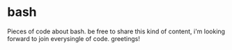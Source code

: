 # bash
Pieces of code about bash.
be free to share this kind of content, i'm looking forward to join everysingle of code. 
greetings! 
